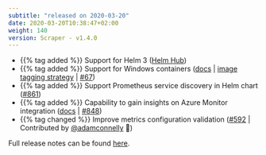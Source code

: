 ```yaml
---
subtitle: "released on 2020-03-20"
date: 2020-03-20T10:38:47+02:00
weight: 140
version: Scraper - v1.4.0
---
```


- {{% tag added %}} Support for Helm 3 ([Helm Hub](https://hub.helm.sh/))
- {{% tag added %}} Support for Windows containers ([docs](http://docs.promitor.io/deployment) | [image tagging strategy](http://docs.promitor.io/deployment/#image-tagging-strategy)
 | [#67](https://github.com/tomkerkhove/promitor/issues/67))
- {{% tag added %}} Support Prometheus service discovery in Helm chart ([#861](https://github.com/tomkerkhove/promitor/issues/861))
- {{% tag added %}} Capability to gain insights on Azure Monitor integration ([docs](http://docs.promitor.io/operations/#azure-monitor-integration)
 | [#848](https://github.com/tomkerkhove/promitor/issues/848))
- {{% tag changed %}} Improve metrics configuration validation ([#592](https://github.com/tomkerkhove/promitor/issues/592)
 | Contributed by [@adamconnelly](https://github.com/adamconnelly) 🎉)

Full release notes can be found [here](https://github.com/tomkerkhove/promitor/releases/tag/1.4.0).

